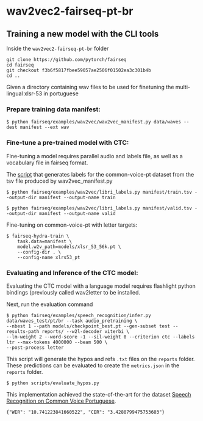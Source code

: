 # wav2vec2-fairseq-pt-br


## Training a new model with the CLI tools

Inside the `wav2vec2-fairseq-pt-br` folder

```
git clone https://github.com/pytorch/fairseq
cd fairseq
git checkout f3b6f5817fbee59057ae2506f01502ea3c301b4b
cd ..
```

Given a directory containing wav files to be used for finetuning the multi-lingual xlsr-53 in portuguese
### Prepare training data manifest:

```
$ python fairseq/examples/wav2vec/wav2vec_manifest.py data/waves --dest manifest --ext wav
```

### Fine-tune a pre-trained model with CTC:

Fine-tuning a model requires parallel audio and labels file, as well as a vocabulary file in fairseq format.

The [script](https://github.com/pytorch/fairseq/blob/main/examples/wav2vec/libri_labels.py) that generates labels for the common-voice-pt dataset from the tsv file produced by wav2vec_manifest.py

```shell script
$ python fairseq/examples/wav2vec/libri_labels.py manifest/train.tsv --output-dir manifest --output-name train
```

```shell script
$ python fairseq/examples/wav2vec/libri_labels.py manifest/valid.tsv --output-dir manifest --output-name valid
```


Fine-tuning on common-voice-pt with letter targets:
```shell script
$ fairseq-hydra-train \
    task.data=manifest \
    model.w2v_path=models/xlsr_53_56k.pt \
    --config-dir . \
    --config-name xlrs53_pt
```

### Evaluating and Inference of the CTC model:

Evaluating the CTC model with a language model requires flashlight python bindings (previously called wav2letter to be installed. 

Next, run the evaluation command

```shell script
$ python fairseq/examples/speech_recognition/infer.py data/waves_test/pt/br --task audio_pretraining \
--nbest 1 --path models/checkpoint_best.pt --gen-subset test --results-path reports/ --w2l-decoder viterbi \
--lm-weight 2 --word-score -1 --sil-weight 0 --criterion ctc --labels ltr --max-tokens 4000000 --beam 500 \
--post-process letter 
```

This script will generate the hypos and refs `.txt` files on the `reports` folder. These predictions can be evaluated to create the `metrics.json` in the `reports` folder.   

```shell script
$ python scripts/evaluate_hypos.py
```

This implementation achieved the state-of-the-art for the dataset [Speech Recognition on Common Voice Portuguese](https://paperswithcode.com/sota/speech-recognition-on-common-voice-portuguese).

```shell script
{"WER": "10.741223841660522", "CER": "3.4280799475753603"}
```